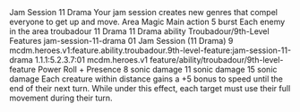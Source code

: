 <ability>
  <name>Jam Session</name>
  <cost>11 Drama</cost>
  <flavor>Your jam session creates new genres that compel everyone to get up and move.</flavor>
  <keywords>
    <keyword>Area</keyword>
    <keyword>Magic</keyword>
  </keywords>
  <type>Main action</type>
  <distance>5 burst</distance>
  <target>Each enemy in the area</target>
  <metadata>
    <class>troubadour</class>
    <cost>11 Drama</cost>
    <cost_amount>11</cost_amount>
    <cost_resource>Drama</cost_resource>
    <feature_type>ability</feature_type>
    <file_dpath>Troubadour/9th-Level Features</file_dpath>
    <item_id>jam-session-11-drama</item_id>
    <item_index>01</item_index>
    <item_name>Jam Session (11 Drama)</item_name>
    <level>9</level>
    <scc>mcdm.heroes.v1:feature.ability.troubadour.9th-level-feature:jam-session-11-drama</scc>
    <scdc>1.1.1:5.2.3.7:01</scdc>
    <source>mcdm.heroes.v1</source>
    <type>feature/ability/troubadour/9th-level-feature</type>
  </metadata>
  <effects>
    <effect type="roll">
      <roll>Power Roll + Presence</roll>
      <t1>8 sonic damage</t1>
      <t2>11 sonic damage</t2>
      <t3>15 sonic damage</t3>
    </effect>
    <effect type="mundane">Each creature within distance gains a +5 bonus to speed until the end of their next turn. While under this effect, each target must use their full movement during their turn.</effect>
  </effects>
</ability>

